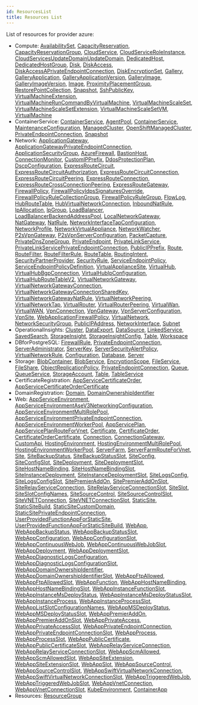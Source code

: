 ```yaml
---
id: ResourcesList
title: Resources List
---
```

List of resources for provider azure:

* Compute: 
[AvailabilitySet](./resources/Compute/AvailabilitySet.md), [CapacityReservation](./resources/Compute/CapacityReservation.md), [CapacityReservationGroup](./resources/Compute/CapacityReservationGroup.md), [CloudService](./resources/Compute/CloudService.md), [CloudServiceRoleInstance](./resources/Compute/CloudServiceRoleInstance.md), [CloudServicesUpdateDomainUpdateDomain](./resources/Compute/CloudServicesUpdateDomainUpdateDomain.md), [DedicatedHost](./resources/Compute/DedicatedHost.md), [DedicatedHostGroup](./resources/Compute/DedicatedHostGroup.md), [Disk](./resources/Compute/Disk.md), [DiskAccess](./resources/Compute/DiskAccess.md), [DiskAccessAPrivateEndpointConnection](./resources/Compute/DiskAccessAPrivateEndpointConnection.md), [DiskEncryptionSet](./resources/Compute/DiskEncryptionSet.md), [Gallery](./resources/Compute/Gallery.md), [GalleryApplication](./resources/Compute/GalleryApplication.md), [GalleryApplicationVersion](./resources/Compute/GalleryApplicationVersion.md), [GalleryImage](./resources/Compute/GalleryImage.md), [GalleryImageVersion](./resources/Compute/GalleryImageVersion.md), [Image](./resources/Compute/Image.md), [ProximityPlacementGroup](./resources/Compute/ProximityPlacementGroup.md), [RestorePointCollection](./resources/Compute/RestorePointCollection.md), [Snapshot](./resources/Compute/Snapshot.md), [SshPublicKey](./resources/Compute/SshPublicKey.md), [VirtualMachineExtension](./resources/Compute/VirtualMachineExtension.md), [VirtualMachineRunCommandByVirtualMachine](./resources/Compute/VirtualMachineRunCommandByVirtualMachine.md), [VirtualMachineScaleSet](./resources/Compute/VirtualMachineScaleSet.md), [VirtualMachineScaleSetExtension](./resources/Compute/VirtualMachineScaleSetExtension.md), [VirtualMachineScaleSetVM](./resources/Compute/VirtualMachineScaleSetVM.md), [VirtualMachine](./resources/Compute/VirtualMachine.md)
* ContainerService: 
[ContainerService](./resources/ContainerService/ContainerService.md), [AgentPool](./resources/ContainerService/AgentPool.md), [ContainerService](./resources/ContainerService/ContainerService.md), [MaintenanceConfiguration](./resources/ContainerService/MaintenanceConfiguration.md), [ManagedCluster](./resources/ContainerService/ManagedCluster.md), [OpenShiftManagedCluster](./resources/ContainerService/OpenShiftManagedCluster.md), [PrivateEndpointConnection](./resources/ContainerService/PrivateEndpointConnection.md), [Snapshot](./resources/ContainerService/Snapshot.md)
* Network: 
[ApplicationGateway](./resources/Network/ApplicationGateway.md), [ApplicationGatewayPrivateEndpointConnection](./resources/Network/ApplicationGatewayPrivateEndpointConnection.md), [ApplicationSecurityGroup](./resources/Network/ApplicationSecurityGroup.md), [AzureFirewall](./resources/Network/AzureFirewall.md), [BastionHost](./resources/Network/BastionHost.md), [ConnectionMonitor](./resources/Network/ConnectionMonitor.md), [CustomIPPrefix](./resources/Network/CustomIPPrefix.md), [DdosProtectionPlan](./resources/Network/DdosProtectionPlan.md), [DscpConfiguration](./resources/Network/DscpConfiguration.md), [ExpressRouteCircuit](./resources/Network/ExpressRouteCircuit.md), [ExpressRouteCircuitAuthorization](./resources/Network/ExpressRouteCircuitAuthorization.md), [ExpressRouteCircuitConnection](./resources/Network/ExpressRouteCircuitConnection.md), [ExpressRouteCircuitPeering](./resources/Network/ExpressRouteCircuitPeering.md), [ExpressRouteConnection](./resources/Network/ExpressRouteConnection.md), [ExpressRouteCrossConnectionPeering](./resources/Network/ExpressRouteCrossConnectionPeering.md), [ExpressRouteGateway](./resources/Network/ExpressRouteGateway.md), [FirewallPolicy](./resources/Network/FirewallPolicy.md), [FirewallPolicyIdpsSignaturesOverride](./resources/Network/FirewallPolicyIdpsSignaturesOverride.md), [FirewallPolicyRuleCollectionGroup](./resources/Network/FirewallPolicyRuleCollectionGroup.md), [FirewallPolicyRuleGroup](./resources/Network/FirewallPolicyRuleGroup.md), [FlowLog](./resources/Network/FlowLog.md), [HubRouteTable](./resources/Network/HubRouteTable.md), [HubVirtualNetworkConnection](./resources/Network/HubVirtualNetworkConnection.md), [InboundNatRule](./resources/Network/InboundNatRule.md), [IpAllocation](./resources/Network/IpAllocation.md), [IpGroup](./resources/Network/IpGroup.md), [LoadBalancer](./resources/Network/LoadBalancer.md), [LoadBalancerBackendAddressPool](./resources/Network/LoadBalancerBackendAddressPool.md), [LocalNetworkGateway](./resources/Network/LocalNetworkGateway.md), [NatGateway](./resources/Network/NatGateway.md), [NatRule](./resources/Network/NatRule.md), [NetworkInterfaceTapConfiguration](./resources/Network/NetworkInterfaceTapConfiguration.md), [NetworkProfile](./resources/Network/NetworkProfile.md), [NetworkVirtualAppliance](./resources/Network/NetworkVirtualAppliance.md), [NetworkWatcher](./resources/Network/NetworkWatcher.md), [P2sVpnGateway](./resources/Network/P2sVpnGateway.md), [P2sVpnServerConfiguration](./resources/Network/P2sVpnServerConfiguration.md), [PacketCapture](./resources/Network/PacketCapture.md), [PrivateDnsZoneGroup](./resources/Network/PrivateDnsZoneGroup.md), [PrivateEndpoint](./resources/Network/PrivateEndpoint.md), [PrivateLinkService](./resources/Network/PrivateLinkService.md), [PrivateLinkServicePrivateEndpointConnection](./resources/Network/PrivateLinkServicePrivateEndpointConnection.md), [PublicIPPrefix](./resources/Network/PublicIPPrefix.md), [Route](./resources/Network/Route.md), [RouteFilter](./resources/Network/RouteFilter.md), [RouteFilterRule](./resources/Network/RouteFilterRule.md), [RouteTable](./resources/Network/RouteTable.md), [RoutingIntent](./resources/Network/RoutingIntent.md), [SecurityPartnerProvider](./resources/Network/SecurityPartnerProvider.md), [SecurityRule](./resources/Network/SecurityRule.md), [ServiceEndpointPolicy](./resources/Network/ServiceEndpointPolicy.md), [ServiceEndpointPolicyDefinition](./resources/Network/ServiceEndpointPolicyDefinition.md), [VirtualApplianceSite](./resources/Network/VirtualApplianceSite.md), [VirtualHub](./resources/Network/VirtualHub.md), [VirtualHubBgpConnection](./resources/Network/VirtualHubBgpConnection.md), [VirtualHubIpConfiguration](./resources/Network/VirtualHubIpConfiguration.md), [VirtualHubRouteTableV2](./resources/Network/VirtualHubRouteTableV2.md), [VirtualNetworkGateway](./resources/Network/VirtualNetworkGateway.md), [VirtualNetworkGatewayConnection](./resources/Network/VirtualNetworkGatewayConnection.md), [VirtualNetworkGatewayConnectionSharedKey](./resources/Network/VirtualNetworkGatewayConnectionSharedKey.md), [VirtualNetworkGatewayNatRule](./resources/Network/VirtualNetworkGatewayNatRule.md), [VirtualNetworkPeering](./resources/Network/VirtualNetworkPeering.md), [VirtualNetworkTap](./resources/Network/VirtualNetworkTap.md), [VirtualRouter](./resources/Network/VirtualRouter.md), [VirtualRouterPeering](./resources/Network/VirtualRouterPeering.md), [VirtualWan](./resources/Network/VirtualWan.md), [VirtualWAN](./resources/Network/VirtualWAN.md), [VpnConnection](./resources/Network/VpnConnection.md), [VpnGateway](./resources/Network/VpnGateway.md), [VpnServerConfiguration](./resources/Network/VpnServerConfiguration.md), [VpnSite](./resources/Network/VpnSite.md), [WebApplicationFirewallPolicy](./resources/Network/WebApplicationFirewallPolicy.md), [VirtualNetwork](./resources/Network/VirtualNetwork.md), [NetworkSecurityGroup](./resources/Network/NetworkSecurityGroup.md), [PublicIPAddress](./resources/Network/PublicIPAddress.md), [NetworkInterface](./resources/Network/NetworkInterface.md), [Subnet](./resources/Network/Subnet.md)
* OperationalInsights: 
[Cluster](./resources/OperationalInsights/Cluster.md), [DataExport](./resources/OperationalInsights/DataExport.md), [DataSource](./resources/OperationalInsights/DataSource.md), [LinkedService](./resources/OperationalInsights/LinkedService.md), [SavedSearch](./resources/OperationalInsights/SavedSearch.md), [StorageInsight](./resources/OperationalInsights/StorageInsight.md), [StorageInsightConfig](./resources/OperationalInsights/StorageInsightConfig.md), [Table](./resources/OperationalInsights/Table.md), [Workspace](./resources/OperationalInsights/Workspace.md)
* DBforPostgreSQL: 
[FirewallRule](./resources/DBforPostgreSQL/FirewallRule.md), [PrivateEndpointConnection](./resources/DBforPostgreSQL/PrivateEndpointConnection.md), [ServerAdministrator](./resources/DBforPostgreSQL/ServerAdministrator.md), [ServerKey](./resources/DBforPostgreSQL/ServerKey.md), [ServerSecurityAlertPolicy](./resources/DBforPostgreSQL/ServerSecurityAlertPolicy.md), [VirtualNetworkRule](./resources/DBforPostgreSQL/VirtualNetworkRule.md), [Configuration](./resources/DBforPostgreSQL/Configuration.md), [Database](./resources/DBforPostgreSQL/Database.md), [Server](./resources/DBforPostgreSQL/Server.md)
* Storage: 
[BlobContainer](./resources/Storage/BlobContainer.md), [BlobService](./resources/Storage/BlobService.md), [EncryptionScope](./resources/Storage/EncryptionScope.md), [FileService](./resources/Storage/FileService.md), [FileShare](./resources/Storage/FileShare.md), [ObjectReplicationPolicy](./resources/Storage/ObjectReplicationPolicy.md), [PrivateEndpointConnection](./resources/Storage/PrivateEndpointConnection.md), [Queue](./resources/Storage/Queue.md), [QueueService](./resources/Storage/QueueService.md), [StorageAccount](./resources/Storage/StorageAccount.md), [Table](./resources/Storage/Table.md), [TableService](./resources/Storage/TableService.md)
* CertificateRegistration: 
[AppServiceCertificateOrder](./resources/CertificateRegistration/AppServiceCertificateOrder.md), [AppServiceCertificateOrderCertificate](./resources/CertificateRegistration/AppServiceCertificateOrderCertificate.md)
* DomainRegistration: 
[Domain](./resources/DomainRegistration/Domain.md), [DomainOwnershipIdentifier](./resources/DomainRegistration/DomainOwnershipIdentifier.md)
* Web: 
[AppServiceEnvironment](./resources/Web/AppServiceEnvironment.md), [AppServiceEnvironmentAseV3NetworkingConfiguration](./resources/Web/AppServiceEnvironmentAseV3NetworkingConfiguration.md), [AppServiceEnvironmentMultiRolePool](./resources/Web/AppServiceEnvironmentMultiRolePool.md), [AppServiceEnvironmentPrivateEndpointConnection](./resources/Web/AppServiceEnvironmentPrivateEndpointConnection.md), [AppServiceEnvironmentWorkerPool](./resources/Web/AppServiceEnvironmentWorkerPool.md), [AppServicePlan](./resources/Web/AppServicePlan.md), [AppServicePlanRouteForVnet](./resources/Web/AppServicePlanRouteForVnet.md), [Certificate](./resources/Web/Certificate.md), [CertificateOrder](./resources/Web/CertificateOrder.md), [CertificateOrderCertificate](./resources/Web/CertificateOrderCertificate.md), [Connection](./resources/Web/Connection.md), [ConnectionGateway](./resources/Web/ConnectionGateway.md), [CustomApi](./resources/Web/CustomApi.md), [HostingEnvironment](./resources/Web/HostingEnvironment.md), [HostingEnvironmentMultiRolePool](./resources/Web/HostingEnvironmentMultiRolePool.md), [HostingEnvironmentWorkerPool](./resources/Web/HostingEnvironmentWorkerPool.md), [ServerFarm](./resources/Web/ServerFarm.md), [ServerFarmRouteForVnet](./resources/Web/ServerFarmRouteForVnet.md), [Site](./resources/Web/Site.md), [SiteBackupStatus](./resources/Web/SiteBackupStatus.md), [SiteBackupStatusSlot](./resources/Web/SiteBackupStatusSlot.md), [SiteConfig](./resources/Web/SiteConfig.md), [SiteConfigSlot](./resources/Web/SiteConfigSlot.md), [SiteDeployment](./resources/Web/SiteDeployment.md), [SiteDeploymentSlot](./resources/Web/SiteDeploymentSlot.md), [SiteHostNameBinding](./resources/Web/SiteHostNameBinding.md), [SiteHostNameBindingSlot](./resources/Web/SiteHostNameBindingSlot.md), [SiteInstanceDeployment](./resources/Web/SiteInstanceDeployment.md), [SiteInstanceDeploymentSlot](./resources/Web/SiteInstanceDeploymentSlot.md), [SiteLogsConfig](./resources/Web/SiteLogsConfig.md), [SiteLogsConfigSlot](./resources/Web/SiteLogsConfigSlot.md), [SitePremierAddOn](./resources/Web/SitePremierAddOn.md), [SitePremierAddOnSlot](./resources/Web/SitePremierAddOnSlot.md), [SiteRelayServiceConnection](./resources/Web/SiteRelayServiceConnection.md), [SiteRelayServiceConnectionSlot](./resources/Web/SiteRelayServiceConnectionSlot.md), [SiteSlot](./resources/Web/SiteSlot.md), [SiteSlotConfigNames](./resources/Web/SiteSlotConfigNames.md), [SiteSourceControl](./resources/Web/SiteSourceControl.md), [SiteSourceControlSlot](./resources/Web/SiteSourceControlSlot.md), [SiteVNETConnection](./resources/Web/SiteVNETConnection.md), [SiteVNETConnectionSlot](./resources/Web/SiteVNETConnectionSlot.md), [StaticSite](./resources/Web/StaticSite.md), [StaticSiteBuild](./resources/Web/StaticSiteBuild.md), [StaticSiteCustomDomain](./resources/Web/StaticSiteCustomDomain.md), [StaticSitePrivateEndpointConnection](./resources/Web/StaticSitePrivateEndpointConnection.md), [UserProvidedFunctionAppForStaticSite](./resources/Web/UserProvidedFunctionAppForStaticSite.md), [UserProvidedFunctionAppForStaticSiteBuild](./resources/Web/UserProvidedFunctionAppForStaticSiteBuild.md), [WebApp](./resources/Web/WebApp.md), [WebAppBackupStatus](./resources/Web/WebAppBackupStatus.md), [WebAppBackupStatusSlot](./resources/Web/WebAppBackupStatusSlot.md), [WebAppConfiguration](./resources/Web/WebAppConfiguration.md), [WebAppConfigurationSlot](./resources/Web/WebAppConfigurationSlot.md), [WebAppContinuousWebJob](./resources/Web/WebAppContinuousWebJob.md), [WebAppContinuousWebJobSlot](./resources/Web/WebAppContinuousWebJobSlot.md), [WebAppDeployment](./resources/Web/WebAppDeployment.md), [WebAppDeploymentSlot](./resources/Web/WebAppDeploymentSlot.md), [WebAppDiagnosticLogsConfiguration](./resources/Web/WebAppDiagnosticLogsConfiguration.md), [WebAppDiagnosticLogsConfigurationSlot](./resources/Web/WebAppDiagnosticLogsConfigurationSlot.md), [WebAppDomainOwnershipIdentifier](./resources/Web/WebAppDomainOwnershipIdentifier.md), [WebAppDomainOwnershipIdentifierSlot](./resources/Web/WebAppDomainOwnershipIdentifierSlot.md), [WebAppFtpAllowed](./resources/Web/WebAppFtpAllowed.md), [WebAppFtpAllowedSlot](./resources/Web/WebAppFtpAllowedSlot.md), [WebAppFunction](./resources/Web/WebAppFunction.md), [WebAppHostNameBinding](./resources/Web/WebAppHostNameBinding.md), [WebAppHostNameBindingSlot](./resources/Web/WebAppHostNameBindingSlot.md), [WebAppInstanceFunctionSlot](./resources/Web/WebAppInstanceFunctionSlot.md), [WebAppInstanceMsDeployStatus](./resources/Web/WebAppInstanceMsDeployStatus.md), [WebAppInstanceMsDeployStatusSlot](./resources/Web/WebAppInstanceMsDeployStatusSlot.md), [WebAppInstanceProcess](./resources/Web/WebAppInstanceProcess.md), [WebAppInstanceProcessSlot](./resources/Web/WebAppInstanceProcessSlot.md), [WebAppListSlotConfigurationNames](./resources/Web/WebAppListSlotConfigurationNames.md), [WebAppMSDeployStatus](./resources/Web/WebAppMSDeployStatus.md), [WebAppMSDeployStatusSlot](./resources/Web/WebAppMSDeployStatusSlot.md), [WebAppPremierAddOn](./resources/Web/WebAppPremierAddOn.md), [WebAppPremierAddOnSlot](./resources/Web/WebAppPremierAddOnSlot.md), [WebAppPrivateAccess](./resources/Web/WebAppPrivateAccess.md), [WebAppPrivateAccessSlot](./resources/Web/WebAppPrivateAccessSlot.md), [WebAppPrivateEndpointConnection](./resources/Web/WebAppPrivateEndpointConnection.md), [WebAppPrivateEndpointConnectionSlot](./resources/Web/WebAppPrivateEndpointConnectionSlot.md), [WebAppProcess](./resources/Web/WebAppProcess.md), [WebAppProcessSlot](./resources/Web/WebAppProcessSlot.md), [WebAppPublicCertificate](./resources/Web/WebAppPublicCertificate.md), [WebAppPublicCertificateSlot](./resources/Web/WebAppPublicCertificateSlot.md), [WebAppRelayServiceConnection](./resources/Web/WebAppRelayServiceConnection.md), [WebAppRelayServiceConnectionSlot](./resources/Web/WebAppRelayServiceConnectionSlot.md), [WebAppScmAllowed](./resources/Web/WebAppScmAllowed.md), [WebAppScmAllowedSlot](./resources/Web/WebAppScmAllowedSlot.md), [WebAppSiteExtension](./resources/Web/WebAppSiteExtension.md), [WebAppSiteExtensionSlot](./resources/Web/WebAppSiteExtensionSlot.md), [WebAppSlot](./resources/Web/WebAppSlot.md), [WebAppSourceControl](./resources/Web/WebAppSourceControl.md), [WebAppSourceControlSlot](./resources/Web/WebAppSourceControlSlot.md), [WebAppSwiftVirtualNetworkConnection](./resources/Web/WebAppSwiftVirtualNetworkConnection.md), [WebAppSwiftVirtualNetworkConnectionSlot](./resources/Web/WebAppSwiftVirtualNetworkConnectionSlot.md), [WebAppTriggeredWebJob](./resources/Web/WebAppTriggeredWebJob.md), [WebAppTriggeredWebJobSlot](./resources/Web/WebAppTriggeredWebJobSlot.md), [WebAppVnetConnection](./resources/Web/WebAppVnetConnection.md), [WebAppVnetConnectionSlot](./resources/Web/WebAppVnetConnectionSlot.md), [KubeEnvironment](./resources/Web/KubeEnvironment.md), [ContainerApp](./resources/Web/ContainerApp.md)
* Resources: 
[ResourceGroup](./resources/Resources/ResourceGroup.md)
